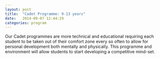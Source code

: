 ```yaml
---
layout: post
title:  "Cadet Programme: 9-13 years"
date:   2014-09-07 12:44:29
categories: program
---
```


Our Cadet programmes are more technical and educational requiring each student to be taken out of their comfort zone every so often to allow for personal development both mentally and physically. This programme and environment will allow students to start developing a competitive mind-set.